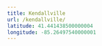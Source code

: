 ```yaml
---
title: Kendallville
url: /kendallville/
latitude: 41.441438500000004
longitude: -85.26497540000001
---
```

